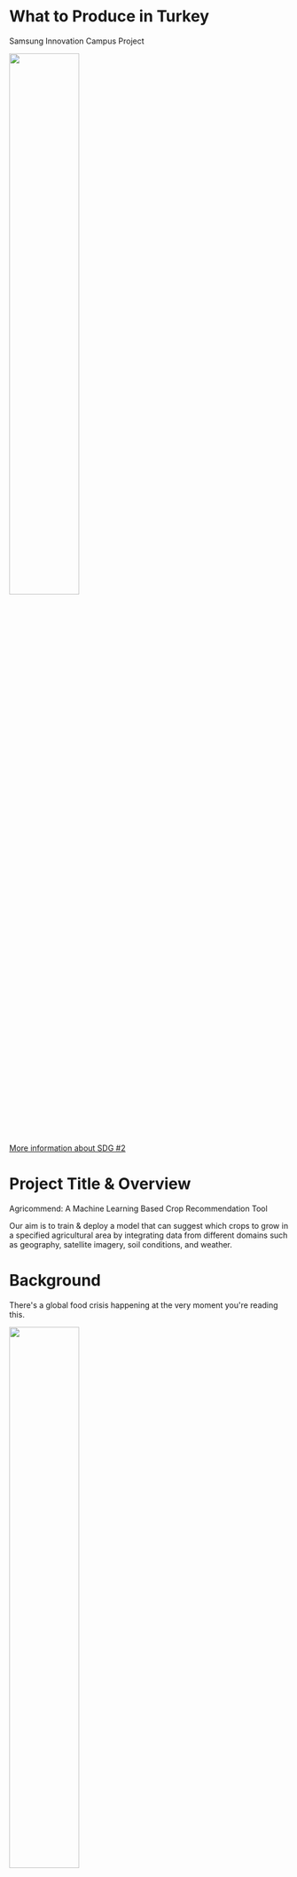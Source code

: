 # What to Produce in Turkey
 Samsung Innovation Campus Project
 
 
 <img src="https://github.com/mmiine/What-to-Produce-in-Turkey/blob/main/images/E_GIF_02.gif" width=50% height=50%>
 
 [More information about SDG #2](https://sdgs.un.org/goals/goal2)

 
# Project Title & Overview
Agricommend: A Machine Learning Based Crop Recommendation Tool

Our aim is to train & deploy a model that can suggest which crops to grow in a specified agricultural area by integrating data from different domains such as geography, satellite imagery, soil conditions, and weather.


# Background
There's a global food crisis happening at the very moment you're reading this. 


<img src="https://github.com/mmiine/What-to-Produce-in-Turkey/blob/main/images/the_economist_food_safety.jpg" width=50% height=50%>


Food insecurity, defined as "a household-level economic and social condition of limited or uncertain access to adequate food" by United States Department of Agriculture (USDA)[*](https://www.ers.usda.gov/topics/food-nutrition-assistance/food-security-in-the-u-s/definitions-of-food-security/) is a significant public health concern. According to Food and Agriculture Organization's (FAO) 2019 report, it is affecting 26.4% of the world's population[*](https://www.fao.org/policy-support/tools-and-publications/resources-details/en/c/1269368/). 

Global Network Against Food Crises (GNAFC) is a humanitarian alliance, founded by the European Union (EU), FAO, and UN World Food Programme (WFP) in 2016 to tackle the root causes of food crises and support the Sustainable Development Goal to End Hunger (SDG 2). The 2022 edition[*](http://www.fightfoodcrises.net/fileadmin/user_upload/fightfoodcrises/doc/resources/GRFC_2022_FINAl_REPORT.pdf) of annual report of GNAFC shows how dire the situation is. Here are some key takeaways from the said report:
- Around 193 million people in 53 countries or territories experienced acute food insecurity at crisis or worse levels (IPC/CH Phase 3-5) in 2021. This represents an increase of ~40 million people when compared to the already record breaking numbers of 2020.
- Over half a million people (570,000) living in Ethiopia, Madagascar, South Sudan and Yemen are experiencing the most severe phase of food insecurity Catastrophe (IPC/CH Phase 5) and requiring urgent action.
- There are 39 countries or territories are listed in all editions of the report. Among these regions, the number of people experiencing food crisis (IPC/CH Phase 3 or above) is almost doubled between years 2016 and 2021. 
- Conflicts, environmental crises, climate crises, economic crises and rising inequality are the driving factors of the rapid increase in people experiencing acute food insecurity in 2021.
- Conflicts are seem to be the biggest contributor to the food insecurity, pushing 139 million people into acute food insecurity, up from around 99 million people in 2020.



The following images, taken directly from the report, presents the situation in a more digestable way.

<img src="https://github.com/mmiine/What-to-Produce-in-Turkey/blob/main/images/tiers.png" width=30%>

<img src="https://github.com/mmiine/What-to-Produce-in-Turkey/blob/main/images/pop_in_crisis.png" width=30%>
 
<img src="https://github.com/mmiine/What-to-Produce-in-Turkey/blob/main/images/pop_in_catastrophe.png" width=30%>
 
<img src="https://github.com/mmiine/What-to-Produce-in-Turkey/blob/main/images/ten_countries.png" width=30%>

<img src="https://github.com/mmiine/What-to-Produce-in-Turkey/blob/main/images/drivers_detailed.png" width=30%>

<img src="https://github.com/mmiine/What-to-Produce-in-Turkey/blob/main/images/drivers.png" width=30%>
 
<img src="https://github.com/mmiine/What-to-Produce-in-Turkey/blob/main/images/2022_forecast.png" width=30%>

 
A copy of the full report can be found in this repository under name **"GRFC_2022.pdf"**. We must note that this report published by GNAFC predates the Russian invasion of Ukraine, so its dire effects on global food insecurity is not present in the data yet.



# Key Objectives / Research Questions

- Can we increase agricultural efficiency by utilizing machine learning models?
- Can we help the farmers in low income areas by recommending them what crops to plant?


# Work Arrangement
~Ece & Meryem: Finding Datasets~
~Nazif: Writing github document~

Preparing project demo presentation

Turkey climate data integration to model

Preparing Html website 

Google Maps integration

Model deploy and integrate into website

# Approach To Work

1. Finding datasets with preferred features
2. Perform exploratory data analysis to see any trends in data
3. Figuring out which model / models to use
4. Implementing different models & assessing their performances



# Tentative Agenda

~20-31 May 2022: Fleshing out the project with all details~

June & July 2022: Implementing the algorithm and getting results

Late July 2022: Deploying the model on a webapp



# Deliverables

- An ML model trained on multi dimensional data to predict which crops to plant
- A webapp to query for results & getting crop recommendations

